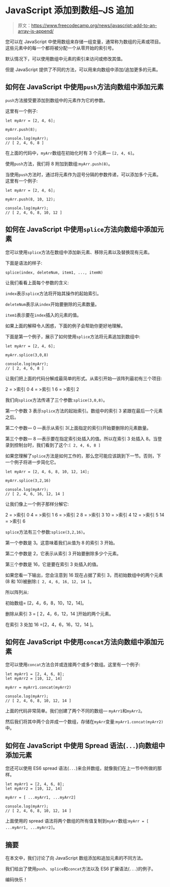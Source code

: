 # JavaScript 添加到数组–JS 追加

> 原文：<https://www.freecodecamp.org/news/javascript-add-to-an-array-js-append/>

您可以在 JavaScript 中使用数组来存储一组变量，通常称为数组的元素或项目。这些元素中的每一个都将被分配一个从零开始的索引号。

默认情况下，可以使用数组中元素的索引来访问或修改其值。

但是 JavaScript 提供了不同的方法，可以用来向数组中添加/追加更多的元素。

## 如何在 JavaScript 中使用`push`方法向数组中添加元素

`push`方法接受要添加到数组中的元素作为它的参数。

这里有一个例子:

```
let myArr = [2, 4, 6];

myArr.push(8);

console.log(myArr);
// [ 2, 4, 6, 8 ] 
```

在上面的代码中，`myArr`数组在初始化时有 3 个元素— `[2, 4, 6]`。

使用`push`方法，我们将 8 附加到数组:`myArr.push(8)`。

当使用`push`方法时，通过将元素作为逗号分隔的参数传递，可以添加多个元素。这里有一个例子:

```
let myArr = [2, 4, 6];

myArr.push(8, 10, 12);

console.log(myArr);
// [ 2, 4, 6, 8, 10, 12 ] 
```

## 如何在 JavaScript 中使用`splice`方法向数组中添加元素

您可以使用`splice`方法在数组中添加新元素、移除元素以及替换现有元素。

下面是语法的样子:

```
splice(index, deleteNum, item1, ..., itemN)
```

让我们看看上面每个参数的含义:

`index`表示`splice`方法将开始其操作的起始索引。

`deleteNum`表示从`index`开始要删除的元素数量。

`item1`表示要在`index`插入的元素的值。

如果上面的解释令人困惑，下面的例子会帮助你更好地理解。

下面是第一个例子，展示了如何使用`splice`方法将元素追加到数组中:

```
let myArr = [2, 4, 6];

myArr.splice(3,0,8)

console.log(myArr);
// [ 2, 4, 6, 8 ]
```

让我们把上面的代码分解成最简单的形式。从索引开始—该阵列最初有三个项目:

2 = >索引 0
4 = >索引 1
6 = >索引 2

我们向`splice`方法传递了三个参数:`splice(3,0,8)`。

第一个参数 3 表示`splice`方法的起始索引。数组中的索引 3 紧跟在最后一个元素之后。

第二个参数— 0 —表示从索引 3(上面指定的索引)开始要删除的元素数量。

第三个参数— 8 —表示要在指定索引处插入的值。所以在索引 3 处插入 8。当登录到控制台时，我们看到了这个:`[ 2, 4, 6, 8 ]`

如果您理解了`splice`方法是如何工作的，那么您可能应该跳到下一节。否则，下一个例子将进一步简化它。

```
let myArr = [2, 4, 6, 8, 10, 12, 14];

myArr.splice(3,2,16)

console.log(myArr);
// [ 2, 4, 6, 16, 12, 14 ]
```

让我们像上一个例子那样分解它:

2 = >索引 0
4 = >索引 1
6 = >索引 2
8 = >索引 3
10 = >索引 4
12 = >索引 5
14 = >索引 6

`splice`方法有三个参数:`splice(3,2,16)`。

第一个参数是 3。这意味着我们从值为 8 的索引 3 开始。

第二个参数是 2，它表示从索引 3 开始要删除多少个元素。

第三个参数是 16，它是要在索引 3 处插入的值。

如果您看一下输出，您会注意到 16 现在占据了索引 3，而初始数组中的两个元素(8 和 10)被删除:`[ 2, 4, 6, 16, 12, 14 ]`。

所以阵列从:

初始数组= [2，4，6，8，10，12，14]。

删除从索引 3 = [ 2，4，6，12，14 ]开始的两个元素。

在索引 3 处加 16 =[2，4，6，16，12，14 ]。

## 如何在 JavaScript 中使用`concat`方法向数组中添加元素

您可以使用`concat`方法合并或连接两个或多个数组。这里有一个例子:

```
let myArr1 = [2, 4, 6, 8];
let myArr2 = [10, 12, 14]

myArr = myArr1.concat(myArr2)

console.log(myArr);
// [ 2, 4, 6, 8, 10, 12, 14 ] 
```

上面的代码非常简单。我们创建了两个不同的数组— `myArr1`和`myArr2`。

然后我们将其中两个合并成一个数组，存储在`myArr`变量:`myArr1.concat(myArr2)`中。

## 如何在 JavaScript 中使用 Spread 语法(`...`)向数组中添加元素

您还可以使用 ES6 spread 语法(`...`)来合并数组，就像我们在上一节中所做的那样。

```
let myArr1 = [2, 4, 6, 8];
let myArr2 = [10, 12, 14]

myArr = [ ...myArr1, ...myArr2]

console.log(myArr);
// [ 2, 4, 6, 8, 10, 12, 14 ] 
```

上面使用的 spread 语法将两个数组的所有值复制到`myArr`数组:`myArr = [ ...myArr1, ...myArr2]`。

## 摘要

在本文中，我们讨论了向 JavaScript 数组添加和追加元素的不同方法。

我们给出了使用`push`、`splice`和`concat`方法以及 ES6 扩展语法(`...`)的例子。

编码快乐！